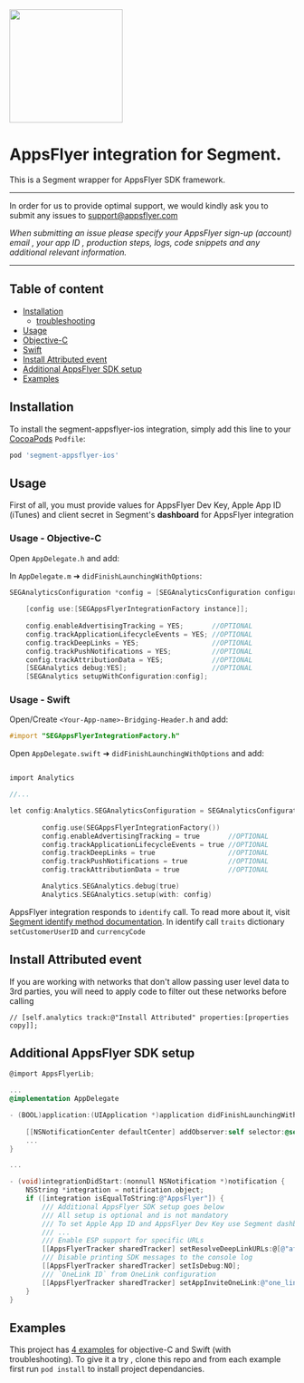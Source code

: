 <img src="https://www.appsflyer.com/wp-content/uploads/2016/11/logo-1.svg"  width="200">

# AppsFlyer integration for Segment.
This is a Segment wrapper for AppsFlyer SDK framework.


----------
In order for us to provide optimal support, we would kindly ask you to submit any issues to support@appsflyer.com

*When submitting an issue please specify your AppsFlyer sign-up (account) email , your app ID , production steps, logs, code snippets and any additional relevant information.*

----------


## Table of content

- [Installation](#installation)
  - [troubleshooting](#troubleshooting-inst)  
- [Usage](#usage) 
 - [Objective-C](#usage-obj-c)
 - [Swift](#usage-swift)
 - [Install Attributed event](#install_attributed)
 - [Additional AppsFlyer SDK setup](#additional_setup)
- [Examples](#examples) 


## <a id="installation">Installation

To install the segment-appsflyer-ios integration, simply add this line to your [CocoaPods](http://cocoapods.org) `Podfile`:

```ruby
pod 'segment-appsflyer-ios'
```

## <a id="usage"> Usage

First of all, you must provide values for AppsFlyer Dev Key, Apple App ID (iTunes) and client secret in Segment's **dashboard** for AppsFlyer integration

### <a id="usage-obj-c"> Usage - Objective-C

Open `AppDelegate.h` and add:

In `AppDelegate.m` ➜ `didFinishLaunchingWithOptions`:

```objective-c
SEGAnalyticsConfiguration *config = [SEGAnalyticsConfiguration configurationWithWriteKey:@"SEGMENT_KEY"];
    
    [config use:[SEGAppsFlyerIntegrationFactory instance]];
    
    config.enableAdvertisingTracking = YES;       //OPTIONAL
    config.trackApplicationLifecycleEvents = YES; //OPTIONAL
    config.trackDeepLinks = YES;                  //OPTIONAL
    config.trackPushNotifications = YES;          //OPTIONAL
    config.trackAttributionData = YES;            //OPTIONAL   
    [SEGAnalytics debug:YES];                     //OPTIONAL
    [SEGAnalytics setupWithConfiguration:config];
```

### <a id="usage-swift"> Usage - Swift

Open/Create `<Your-App-name>-Bridging-Header.h`  and add:

```objective-c
#import "SEGAppsFlyerIntegrationFactory.h"
```

Open `AppDelegate.swift` ➜ `didFinishLaunchingWithOptions` and add:

```objective-c

import Analytics

//...

let config:Analytics.SEGAnalyticsConfiguration = SEGAnalyticsConfiguration(writeKey: "SEGMENT_KEY")
        
        config.use(SEGAppsFlyerIntegrationFactory())
        config.enableAdvertisingTracking = true       //OPTIONAL
        config.trackApplicationLifecycleEvents = true //OPTIONAL
        config.trackDeepLinks = true                  //OPTIONAL
        config.trackPushNotifications = true          //OPTIONAL
        config.trackAttributionData = true            //OPTIONAL

        Analytics.SEGAnalytics.debug(true)
        Analytics.SEGAnalytics.setup(with: config)
```



AppsFlyer integration responds to ```identify``` call.  To read more about it, visit [Segment identify method documentation](https://segment.com/docs/libraries/ios/#identify).
In identify call ```traits``` dictionary  ```setCustomerUserID``` and ```currencyCode```

## <a id="install_attributed"> Install Attributed event

If you are working with networks that don't allow passing user level data to 3rd parties, you will need to apply code to filter out these networks before calling
```
// [self.analytics track:@"Install Attributed" properties:[properties copy]];
```

## <a id="additional_setup"> Additional AppsFlyer SDK setup

```objective-c
@import AppsFlyerLib;

...
@implementation AppDelegate

- (BOOL)application:(UIApplication *)application didFinishLaunchingWithOptions:(NSDictionary *)launchOptions {
    
    [[NSNotificationCenter defaultCenter] addObserver:self selector:@selector(integrationDidStart:) name:SEGAnalyticsIntegrationDidStart object:nil];
    ...
}

...

- (void)integrationDidStart:(nonnull NSNotification *)notification {
    NSString *integration = notification.object;
    if ([integration isEqualToString:@"AppsFlyer"]) {
        /// Additional AppsFlyer SDK setup goes below
        /// All setup is optional and is not mandatory
        /// To set Apple App ID and AppsFlyer Dev Key use Segment dashboard
        /// ...
        /// Enable ESP support for specific URLs
        [[AppsFlyerTracker sharedTracker] setResolveDeepLinkURLs:@[@"afsdktests.com"]];
        /// Disable printing SDK messages to the console log
        [[AppsFlyerTracker sharedTracker] setIsDebug:NO];
        /// `OneLink ID` from OneLink configuration
        [[AppsFlyerTracker sharedTracker] setAppInviteOneLink:@"one_link_id"];
    }
}
```

## <a id="examples"> Examples

This project  has [4 examples](https://github.com/AppsFlyerSDK/segment-appsflyer-ios/tree/master/examples) for objective-C and Swift (with troubleshooting). To give it a try , clone this repo and from each example first run `pod install` to install project dependancies.

